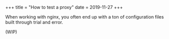 +++
title = "How to test a proxy"
date = 2019-11-27
+++

When working with nginx, you often end up with a ton of configuration files built through trial and error.

(WIP)
